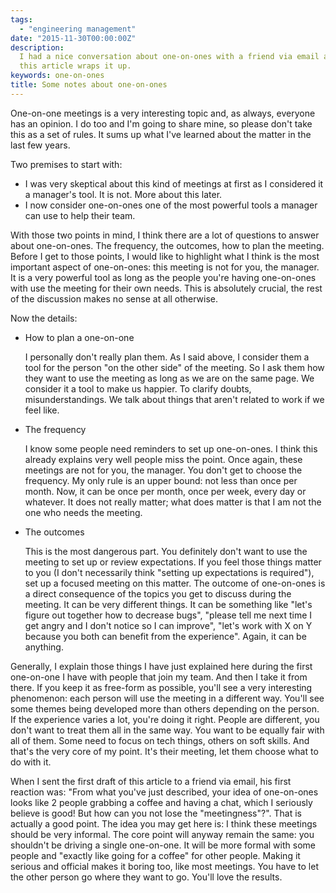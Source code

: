 ```yaml
---
tags:
  - "engineering management"
date: "2015-11-30T00:00:00Z"
description:
  I had a nice conversation about one-on-ones with a friend via email and
  this article wraps it up.
keywords: one-on-ones
title: Some notes about one-on-ones
---
```


One-on-one meetings is a very interesting topic and, as always, everyone has an
opinion. I do too and I'm going to share mine, so please don't take this as a
set of rules. It sums up what I've learned about the matter in the last few
years.

Two premises to start with:

- I was very skeptical about this kind of meetings at first as I considered it
  a manager's tool. It is not. More about this later.
- I now consider one-on-ones one of the most powerful tools a manager can use to
  help their team.

With those two points in mind, I think there are a lot of questions to answer
about one-on-ones. The frequency, the outcomes, how to plan the meeting. Before
I get to those points, I would like to highlight what I think is the most
important aspect of one-on-ones: this meeting is not for you, the manager. It is
a very powerful tool as long as the people you're having one-on-ones with use
the meeting for their own needs. This is absolutely crucial, the rest of the
discussion makes no sense at all otherwise.

Now the details:

- How to plan a one-on-one

  I personally don't really plan them. As I said above, I consider them a tool
  for the person "on the other side" of the meeting. So I ask them how they
  want to use the meeting as long as we are on the same page. We consider it a
  tool to make us happier. To clarify doubts, misunderstandings. We talk about
  things that aren't related to work if we feel like.

- The frequency

  I know some people need reminders to set up one-on-ones. I think this
  already explains very well people miss the point. Once again, these meetings
  are not for you, the manager. You don't get to choose the frequency. My only
  rule is an upper bound: not less than once per month. Now, it can be once
  per month, once per week, every day or whatever. It does not really matter;
  what does matter is that I am not the one who needs the meeting.

- The outcomes

  This is the most dangerous part. You definitely don't want to use the
  meeting to set up or review expectations. If you feel those things matter to
  you (I don't necessarily think "setting up expectations is required"), set
  up a focused meeting on this matter. The outcome of one-on-ones is a direct
  consequence of the topics you get to discuss during the meeting. It can be
  very different things. It can be something like "let's figure out together
  how to decrease bugs", "please tell me next time I get angry and I don't
  notice so I can improve", "let's work with X on Y because you both can
  benefit from the experience". Again, it can be anything.

Generally, I explain those things I have just explained here during the first
one-on-one I have with people that join my team. And then I take it from there.
If you keep it as free-form as possible, you'll see a very interesting
phenomenon: each person will use the meeting in a different way. You'll see
some themes being developed more than others depending on the person. If the
experience varies a lot, you're doing it right. People are different, you don't
want to treat them all in the same way. You want to be equally fair with all of
them. Some need to focus on tech things, others on soft skills. And that's the
very core of my point. It's their meeting, let them choose what to do with it.

When I sent the first draft of this article to a friend via email, his first
reaction was: "From what you've just described, your idea of one-on-ones looks
like 2 people grabbing a coffee and having a chat, which I seriously believe is
good! But how can you not lose the "meetingness"?". That is actually a good
point. The idea you may get here is: I think these meetings should be very
informal. The core point will anyway remain the same: you shouldn't be driving
a single one-on-one. It will be more formal with some people and "exactly like
going for a coffee" for other people. Making it serious and official makes it
boring too, like most meetings. You have to let the other person go where they
want to go. You'll love the results.
